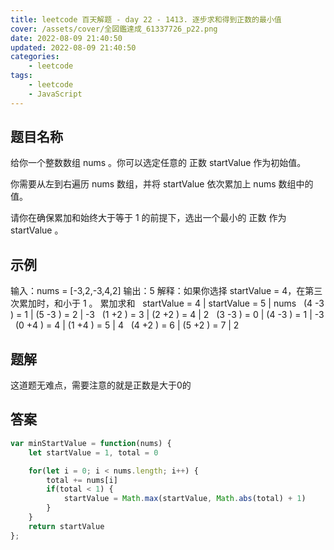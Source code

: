 ```yaml
---
title: leetcode 百天解题 - day 22 - 1413. 逐步求和得到正数的最小值
cover: /assets/cover/全図鑑達成_61337726_p22.png
date: 2022-08-09 21:40:50
updated: 2022-08-09 21:40:50
categories:
    - leetcode
tags:
    - leetcode
    - JavaScript
---
```


## 题目名称

给你一个整数数组 nums 。你可以选定任意的 正数 startValue 作为初始值。

你需要从左到右遍历 nums 数组，并将 startValue 依次累加上 nums 数组中的值。

请你在确保累加和始终大于等于 1 的前提下，选出一个最小的 正数 作为 startValue 。

## 示例

输入：nums = [-3,2,-3,4,2]
输出：5
解释：如果你选择 startValue = 4，在第三次累加时，和小于 1 。
累加求和
                startValue = 4 | startValue = 5 | nums
                  (4 -3 ) = 1  | (5 -3 ) = 2    |  -3
                  (1 +2 ) = 3  | (2 +2 ) = 4    |   2
                  (3 -3 ) = 0  | (4 -3 ) = 1    |  -3
                  (0 +4 ) = 4  | (1 +4 ) = 5    |   4
                  (4 +2 ) = 6  | (5 +2 ) = 7    |   2

## 题解

这道题无难点，需要注意的就是正数是大于0的


## 答案

~~~js
var minStartValue = function(nums) {
    let startValue = 1, total = 0

    for(let i = 0; i < nums.length; i++) {
        total += nums[i]
        if(total < 1) {
            startValue = Math.max(startValue, Math.abs(total) + 1)
        }
    }
    return startValue
};
~~~


